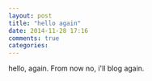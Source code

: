 ```yaml
---
layout: post
title: "hello again"
date: 2014-11-28 17:16
comments: true
categories: 
---
```


hello, again.
From now no, i'll blog again.
